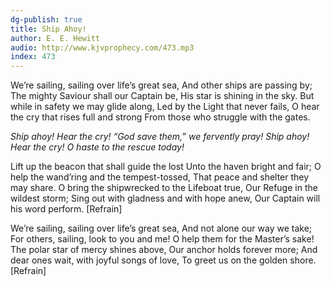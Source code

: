 ```yaml
---
dg-publish: true
title: Ship Ahoy!
author: E. E. Hewitt
audio: http://www.kjvprophecy.com/473.mp3
index: 473
---
```


We’re sailing, sailing over life’s great sea,
And other ships are passing by;
The mighty Saviour shall our Captain be,
His star is shining in the sky.
But while in safety we may glide along,
Led by the Light that never fails,
O hear the cry that rises full and strong
From those who struggle with the gates.

*Ship ahoy! Hear the cry!
“God save them,” we fervently pray!
Ship ahoy! Hear the cry!
O haste to the rescue today!*

Lift up the beacon that shall guide the lost
Unto the haven bright and fair;
O help the wand’ring and the tempest-tossed,
That peace and shelter they may share.
O bring the shipwrecked to the Lifeboat true,
Our Refuge in the wildest storm;
Sing out with gladness and with hope anew,
Our Captain will his word perform. [Refrain]

We’re sailing, sailing over life’s great sea,
And not alone our way we take;
For others, sailing, look to you and me!
O help them for the Master’s sake!
The polar star of mercy shines above,
Our anchor holds forever more;
And dear ones wait, with joyful songs of love,
To greet us on the golden shore. [Refrain]